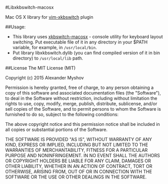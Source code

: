 #Libxkbswitch-macosx

Mac OS X library for [vim-xkbswitch](https://github.com/lyokha/vim-xkbswitch) plugin

##Usage: 
* This library uses [xkbswitch-macosx](https://github.com/myshov/xkbswitch-macosx) - console utility for keyboard layout
switching. Put executable file of it in any directory in your $PATH variable,
for example, in `/usr/local/bin`.
* Put library libxkbswitch.dylib (you can find compiled version of it in bin 
directory) to `/usr/local/lib` path.

##License
The MIT License (MIT)

Copyright (c) 2015 Alexander Myshov

Permission is hereby granted, free of charge, to any person obtaining a copy
of this software and associated documentation files (the "Software"), to deal
in the Software without restriction, including without limitation the rights
to use, copy, modify, merge, publish, distribute, sublicense, and/or sell
copies of the Software, and to permit persons to whom the Software is
furnished to do so, subject to the following conditions:

The above copyright notice and this permission notice shall be included in all
copies or substantial portions of the Software.

THE SOFTWARE IS PROVIDED "AS IS", WITHOUT WARRANTY OF ANY KIND, EXPRESS OR
IMPLIED, INCLUDING BUT NOT LIMITED TO THE WARRANTIES OF MERCHANTABILITY,
FITNESS FOR A PARTICULAR PURPOSE AND NONINFRINGEMENT. IN NO EVENT SHALL THE
AUTHORS OR COPYRIGHT HOLDERS BE LIABLE FOR ANY CLAIM, DAMAGES OR OTHER
LIABILITY, WHETHER IN AN ACTION OF CONTRACT, TORT OR OTHERWISE, ARISING FROM,
OUT OF OR IN CONNECTION WITH THE SOFTWARE OR THE USE OR OTHER DEALINGS IN THE
SOFTWARE.
